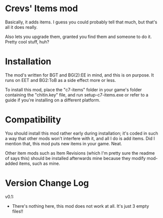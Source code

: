 Crevs' Items mod
================

Basically, it adds items. I guess you could probably tell that much, but that's all it does really.

Also lets you upgrade them, granted you find them and someone to do it. Pretty cool stuff, huh?


Installation
============

The mod's written for BGT and BG(2):EE in mind, and this is on purpose. It runs on EET and BG2:ToB as a side effect more or less.

To install this mod, place the "c7-items" folder in your game's folder containing the "chitin.key" file, and run setup-c7-items.exe or refer to a guide if you're installing on a different platform.


Compatibility
=============

You should install this mod rather early during installation; it's coded in such a way that other mods won't interfere with it, and all I do is add items. Did I mention that, this mod puts new items in your game. Neat.

Other item mods such as Item Revisions (which I'm pretty sure the readme of says this) should be installed afterwards mine because they modify mod-added items, such as mine.


Version Change Log
==================

v0.1:
 - There's nothing here, this mod does not work at all. It's just 3 empty files!!
